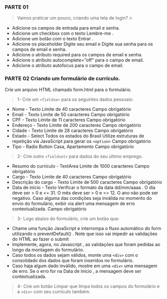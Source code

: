 ### PARTE 01

> Vamos praticar um pouco, criando uma tela de login? 🔥

- Adicione os campos de entrada para email e senha.
- Adicione um checkbox com o texto Lembre-me .
- Adicione um botão com o texto Entrar .
- Adicione os placeholder Digite seu email e Digite sua senha para os campos de email e senha.
- Adicione o atributo required para os campos de email e senha.
- Adicione o atributo autocomplete="off" para o campo de email.
- Adicione o atributo autofocus para o campo de email.

### PARTE 02 Criando um formulário de currículo.

Crie um arquivo HTML chamado form.html para o formulário.

> 1- Crie um `<fieldse>` para os seguintes dados pessoais:

- Nome - Texto
  Limite de 40 caracteres
  Campo obrigatório
- Email - Texto
  Limite de 50 caracteres
  Campo obrigatório
- CPF - Texto
  Limite de 11 caracteres
  Campo obrigatório
- Endereço - Texto
  Limite de 200 caracteres
  Campo obrigatório
- Cidade - Texto
  Limite de 28 caracteres
  Campo obrigatório
- Estado - Select
  Todos os estados do Brasil
  Utilize estruturas de repetição via JavaScript para gerar os `<option>`
  Campo obrigatório
- Tipo - Radio Button
  Casa, Apartamento
  Campo obrigatório

> 2- Crie outro `<fieldset>` para dados do seu último emprego.

- Resumo do currículo - TextArea
  Limite de 1000 caracteres
  Campo obrigatório
- Cargo - Texto
  Limite de 40 caracteres
  Campo obrigatório
- Descrição do cargo - Texto
  Limite de 500 caracteres
  Campo obrigatório
- Data de início - Texto
  Verificar o formato da data dd/mm/aaaa .
  O dia deve ser > 0 e <= 31.
  O mês deve ser > 0 e <= 12.
  O ano não pode ser negativo.
  Caso alguma das condições seja inválida no momento do envio do formulário, exibir via alert uma mensagem de erro contextualizada.
  Campo obrigatório

> 3- Logo abaixo do formulário, crie um botão que:

- Chame uma função JavaScript e interrompa o fluxo automático do form utilizando o preventDefault() . Note que isso vai impedir as validações do HTML ao fazer o submit
- Implemente, agora, no Javascript , as validações que foram pedidas ao longo da montagem do formulário.
- Caso todos os dados sejam válidos, monte uma `<div>` com o consolidado dos dados que foram inseridos no formulário.
- Caso haja algum dado inválido, mostre em uma `<div>` uma mensagem de erro. Se o erro for na Data de Início , a mensagem deve ser contextualizada.

> 4- Crie um botão Limpar que limpa todos os campos do formulário e a `<div>` com seu currículo também.
